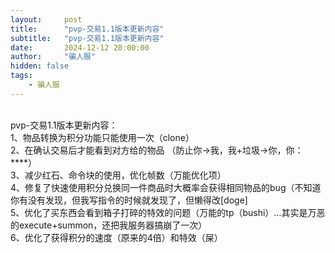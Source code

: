 ```yaml
---
layout:     post
title:      "pvp-交易1.1版本更新内容"
subtitle:   "pvp-交易1.1版本更新内容"
date:       2024-12-12 20:00:00
author:     "骗人服"
hidden: false
tags:
    - 骗人服
---
```

<div>
    <br>pvp-交易1.1版本更新内容：
    <br>1、物品转换为积分功能只能使用一次（clone）
    <br>2、在确认交易后才能看到对方给的物品 （防止你→我，我+垃圾→你，你：****）
    <br>3、减少红石、命令块的使用，优化帧数（万能优化项）
    <br>4、修复了快速使用积分兑换同一件商品时大概率会获得相同物品的bug（不知道你有没有发现，但我写指令的时候就发现了，但懒得改[doge]
    <br>5、优化了买东西会看到箱子打碎的特效的问题（万能的tp（bushi）...其实是万恶的execute+summon，还把我服务器搞崩了一次）
    <br>6、优化了获得积分的速度（原来的4倍）和特效（屎）
